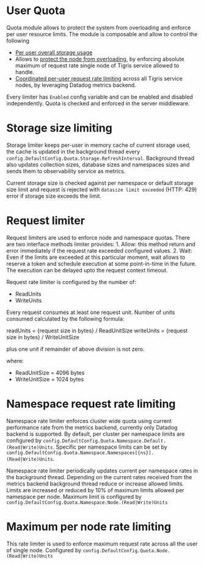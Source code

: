 # User Quota

Quota module allows to protect the system from overloading and enforce per user resource limits.
The module is composable and allow to control the following
  * [Per user overall storage usage](#storage-size-limiting)
  * Allows to [protect the node from overloading](#maximum-per-node-rate-limiting), by enforcing absolute maximum 
    of request rate single node of Tigris service allowed to handle.
  * [Coordinated per-user request rate limiting](#namespace-request-rate-limiting) across all Tigris service nodes,
    by leveraging Datadog metrics backend.

Every limiter has `Enabled` config variable and can be enabled and disabled independently.
Quota is checked and enforced in the server middleware. 

# Storage size limiting

Storage limiter keeps per-user in memory cache of current storage used, the cache is updated in the background thread
every `config.DefaultConfig.Quota.Storage.RefreshInterval`. Background thread also updates collection sizes, database
sizes and namespaces sizes and sends them to observability service as metrics.

Current storage size is checked against per namespace or default storage size limit and request is rejected with
`datasize limit exceeded` (HTTP: 429) error if storage size exceeds the limit.

# Request limiter

Request limiters are used to enforce node and namespace quotas. There are two interface methods limiter provides:
    1. Allow: this method return and error immediately if the request rate exceeded configured values.
    2. Wait: Even if the limits are exceeded at this particular moment, wait allows to reserve a token and schedule 
       execution at some point-in-time in the future. The execution can be delayed upto the request context timeout. 

Request rate limiter is configured by the number of:
   * ReadUnits
   * WriteUnits

Every request consumes at least one request unit.
Number of units consumed calculated by the following formula:

readUnits = {request size in bytes} / ReadUnitSize
writeUnits = {request size in bytes} / WriteUnitSize

plus one unit if remainder of above division is not zero.

where:
  * ReadUnitSize = 4096 bytes
  * WriteUnitSize  = 1024 bytes

# Namespace request rate limiting

Namespace rate limiter enforces cluster wide quota using current performance rate from the metrics backend, currently
only Datadog backend is supported. By default, per cluster per namespace limits are configured by
    `config.DefaultConfig.Quota.Namespace.Default.(Read|Write)Units`.
Specific per namespace limits can be set by
    `config.DefaultConfig.Quota.Namespace.Namespaces[{ns}].(Read|Write)Units`.

Namespace rate limiter periodically updates current per namespace rates in the background thread. 
Depending on the current rates received from the metrics backend background thread reduce or increase allowed limits.
Limits are increased or reduced by 10% of maximum limits allowed per namespace per node. Maximum limit is configured by
    `config.DefaultConfig.Quota.Namespace.Node.(Read|Write)Units`

# Maximum per node rate limiting

This rate limiter is used to enforce maximum request rate across all the user of single node.
Configured by
    `config.DefaultConfig.Quota.Node.(Read|Write)Units`
